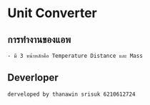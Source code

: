 # Unit Converter

## การทำงานของแอพ
	- มี 3 หน้าหลักคือ Temperature Distance และ Mass
## Deverloper
	derveloped by thanawin srisuk 6210612724
